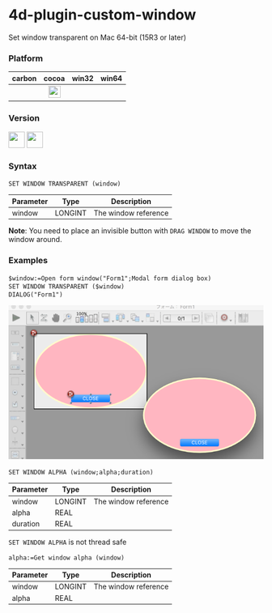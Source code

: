 # 4d-plugin-custom-window
Set window transparent on Mac 64-bit (15R3 or later)

### Platform

| carbon | cocoa | win32 | win64 |
|:------:|:-----:|:---------:|:---------:|
| |<img src="https://cloud.githubusercontent.com/assets/1725068/22371562/1b091f0a-e4db-11e6-8458-8653954a7cce.png" width="24" height="24" /> | | 

### Version

<img width="32" height="32" src="https://user-images.githubusercontent.com/1725068/73986501-15964580-4981-11ea-9ac1-73c5cee50aae.png"> <img src="https://user-images.githubusercontent.com/1725068/73987971-db2ea780-4984-11ea-8ada-e25fb9c3cf4e.png" width="32" height="32" />

### Syntax

```
SET WINDOW TRANSPARENT (window)
```

Parameter|Type|Description
------------|------|----
window|LONGINT|The window reference

**Note**: You need to place an invisible button with ``DRAG WINDOW`` to move the window around.

### Examples

```
$window:=Open form window("Form1";Modal form dialog box)
SET WINDOW TRANSPARENT ($window)
DIALOG("Form1")
```

![](image.png)

```
SET WINDOW ALPHA (window;alpha;duration)
```

Parameter|Type|Description
------------|------|----
window|LONGINT|The window reference
alpha|REAL|
duration|REAL|

``SET WINDOW ALPHA`` is not thread safe

```
alpha:=Get window alpha (window)
```

Parameter|Type|Description
------------|------|----
window|LONGINT|The window reference
alpha|REAL|
